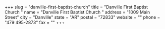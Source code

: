 +++
slug = "danville-first-baptist-church"
title = "Danville First Baptist Church "
name = "Danville First Baptist Church "
address = "1009 Main Street"
city = "Danville"
state = "AR"
postal = "72833"
website = ""
phone = "479 495-2873"
fax = ""
+++
